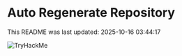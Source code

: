 # Auto Regenerate Repository

This README was last updated: 2025-10-16 03:44:17

 ![TryHackMe](https://tryhackme.com/badge/533634)